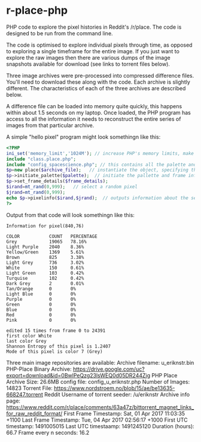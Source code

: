 # r-place-php

PHP code to explore the pixel histories in Reddit's /r/place. The code is designed to be run from the command line.

The code is optimised to explore individual pixels through time, as opposed to exploring a single timeframe for the entire image. If you just want to explore the raw images then there are various dumps of the image snapshots available for download (see links to torrent files below).

Three image archives were pre-processed into compressed difference files. You'll need to download these along with the code. Each archive is slightly different. The characteristics of each of the three archives are described below.

A difference file can be loaded into memory quite quickly, this happens within about 1.5 seconds on my laptop. Once loaded, the PHP program has access to all the information it needs to reconstruct the entire series of images from that particular archive.

A simple "hello pixel" program might look somethingn like this:

```php
<?PHP
ini_set('memory_limit','1024M'); // increase PHP's memory limits, make this even bigger if you have more RAM
include "class.place.php";
include "config_spacescience.php"; // this contains all the palette and frame infrmation for the spacescience archive
$p=new place($archive_file);   // instantiate the object, specifying the archive file to use
$p->initiate_palette($palette);  // initiate the pallette and frame information
$p->set_frame_details($frame_details);
$irand=mt_rand(0,999);   // select a random pixel
$jrand=mt_rand(0,999);
echo $p->pixelinfo($irand,$jrand);  // outputs information about the selected pixel to the console
?>
```

Output from that code will look somethingn like this:


```
Information for pixel(840,76)

COLOR           COUNT   PERCENTAGE
Grey            19065   78.16%
Light Purple    2040    8.36%
Yellow/Green    1369    5.61%
Brown           825     3.38%
Light Grey      736     3.02%
White           150     0.61%
Light Green     103     0.42%
Turquise        102     0.42%
Dark Grey       2       0.01%
Tan/Orange      0       0%
Light Blue      0       0%
Purple          0       0%
Green           0       0%
Blue            0       0%
Red             0       0%
Pink            0       0%

edited 15 times from frame 0 to 24391
first color White
last color Grey
Shannon Entropy of this pixel is 1.2407
Mode of this pixel is color 7 (Grey)

```

Three main image repositories are available:
Archive filename:	u_eriknstr.bin
PHP-Place Binary Archive:	https://drive.google.com/uc?export=download&id=0BwlPeQzg23lsWEQ0d05DR244Zjg
PHP Place Archive Size:	26.6MB
config file: config_u_eriknstr.php
Number of Images:	14823
Torrent File:	https://www.nordstroem.no/blob/15/ae/be13635-668247.torrent
Reddit Username of torrent seeder:	/u/eriknstr
Archive info page:	https://www.reddit.com/r/place/comments/63a47z/bittorrent_magnet_links_for_raw_reddit_format/
First Frame Timestamp:	Sat, 01 Apr 2017 11:03:35 +1100
Last Frame Timestamp:	Tue, 04 Apr 2017 02:56:17 +1000
First UTC timestamp:	1491005015
Last UTC timestaamp:	1491245120
Duration (hours):	66.7
Frame every n seconds:	16.2






